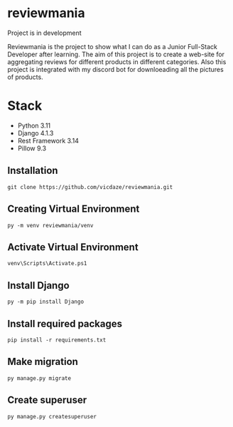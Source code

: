 # reviewmania

Project is in development

Reviewmania is the project to show what I can do as a Junior Full-Stack Developer after learning. The aim of this project is to create a web-site for aggregating reviews for different products in different categories. Also this project is integrated with my discord bot for downloeading all the pictures of products.

# Stack

<ul>
<li>Python 3.11</li>
<li>Django 4.1.3</li>
<li>Rest Framework 3.14</li>
<li> Pillow 9.3</li>
</ul>

## Installation
<pre><code>git clone https://github.com/vicdaze/reviewmania.git</pre></code>

## Creating Virtual Environment
<pre><code>py -m venv reviewmania/venv</pre></code>

## Activate Virtual Environment
<pre><code>venv\Scripts\Activate.ps1</pre></code>

## Install Django
<pre><code>py -m pip install Django</pre></code>


## Install required packages
<pre><code>pip install -r requirements.txt</pre></code>

## Make migration
<pre><code>py manage.py migrate</pre></code>

## Create superuser
<pre><code>py manage.py createsuperuser</pre></code>